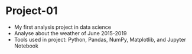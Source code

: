 # Project-01
* My first analysis project in data science 
* Analyse about the weather of June 2015-2019
* Tools used in project: Python, Pandas, NumPy, Matplotlib, and Jupyter Notebook
